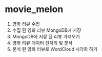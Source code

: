 # movie_melon
1. 영화 리뷰 수집
2. 수집 된 영화 리뷰 MongoDB에 저장
3. MongoDB에 저장 된 리뷰 가져오기
4. 영화 리뷰 데이터 전처리 및 분석
5. 분석 된 영화 리뷰로 WordCloud 시각화 하기

